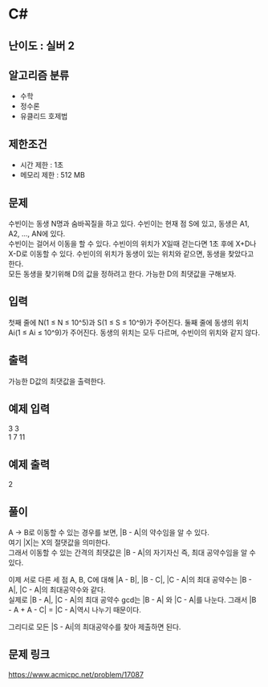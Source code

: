 # C#

## 난이도 : 실버 2

## 알고리즘 분류
  - 수학
  - 정수론
  - 유클리드 호제법

## 제한조건
  - 시간 제한 : 1초
  - 메모리 제한 : 512 MB

## 문제
수빈이는 동생 N명과 숨바꼭질을 하고 있다. 수빈이는 현재 점 S에 있고, 동생은 A1, A2, ..., AN에 있다.<br/>
수빈이는 걸어서 이동을 할 수 있다. 수빈이의 위치가 X일때 걷는다면 1초 후에 X+D나 X-D로 이동할 수 있다. 수빈이의 위치가 동생이 있는 위치와 같으면, 동생을 찾았다고 한다.<br/>
모든 동생을 찾기위해 D의 값을 정하려고 한다. 가능한 D의 최댓값을 구해보자.<br/>


## 입력
첫째 줄에 N(1 ≤ N ≤ 10^5)과 S(1 ≤ S ≤ 10^9)가 주어진다. 둘째 줄에 동생의 위치 Ai(1 ≤ Ai ≤ 10^9)가 주어진다. 동생의 위치는 모두 다르며, 수빈이의 위치와 같지 않다.<br/>

## 출력
가능한 D값의 최댓값을 출력한다.<br/>

## 예제 입력
3 3<br/>
1 7 11<br/>

## 예제 출력
2<br/>

## 풀이
A -> B로 이동할 수 있는 경우를 보면, |B - A|의 약수임을 알 수 있다.<br/>
여기 |X|는 X의 절댓값을 의미한다.<br/>
그래서 이동할 수 있는 간격의 최댓값은 |B - A|의 자기자신 즉, 최대 공약수임을 알 수 있다.<br/>

이제 서로 다른 세 점 A, B, C에 대해 |A - B|, |B - C|, |C - A|의 최대 공약수는 |B - A|, |C - A|의 최대공약수와 같다.<br/>
실제로 |B - A|, |C - A|의 최대 공약수 gcd는 |B - A| 와 |C - A|를 나눈다. 그래서 |B - A + A - C| = |C - A|역시 나누기 때문이다.<br/>

그리디로 모든 |S - Ai|의 최대공약수를 찾아 제출하면 된다.<br/>


## 문제 링크
https://www.acmicpc.net/problem/17087